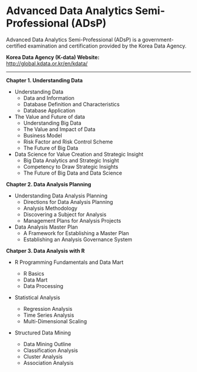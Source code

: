 # Advanced Data Analytics Semi-Professional (ADsP)

Advanced Data Analytics Semi-Professional (ADsP) is a government-certified examination and certification provided by the Korea Data Agency.

**Korea Data Agency (K-data) Website:**  
http://global.kdata.or.kr/en/kdata/

----------------------
**Chapter 1. Understanding Data**

- Understanding Data
  - Data and Information
  - Database Definition and Characteristics
  - Database Application
- The Value and Future of data
  - Understanding Big Data
  - The Value and Impact of Data
  - Business Model
  - Risk Factor and Risk Control Scheme
  - The Future of Big Data
- Data Science for Value Creation and Strategic Insight
  - Big Data Analytics and Strategic Insight
  - Competency to Draw Strategic Insights
  - The Future of Big Data and Data Science

**Chapter 2. Data Analysis Planning**

- Understanding Data Analysis Planning
  - Directions for Data Analysis Planning
  - Analysis Methodology
  - Discovering a Subject for Analysis
  - Management Plans for Analysis Projects
- Data Analysis Master Plan
  - A Framework for Establishing a Master Plan
  - Establishing an Analysis Governance System

**Chatper 3. Data Analysis with R**

- R Programming Fundamentals and Data Mart
  - R Basics
  - Data Mart
  - Data Processing

- Statistical Analysis
  - Regression Analysis 
  - Time Series Analysis
  - Multi-Dimensional Scaling

- Structured Data Mining
  - Data Mining Outline
  - Classification Analysis
  - Cluster Analysis
  - Association Analysis
